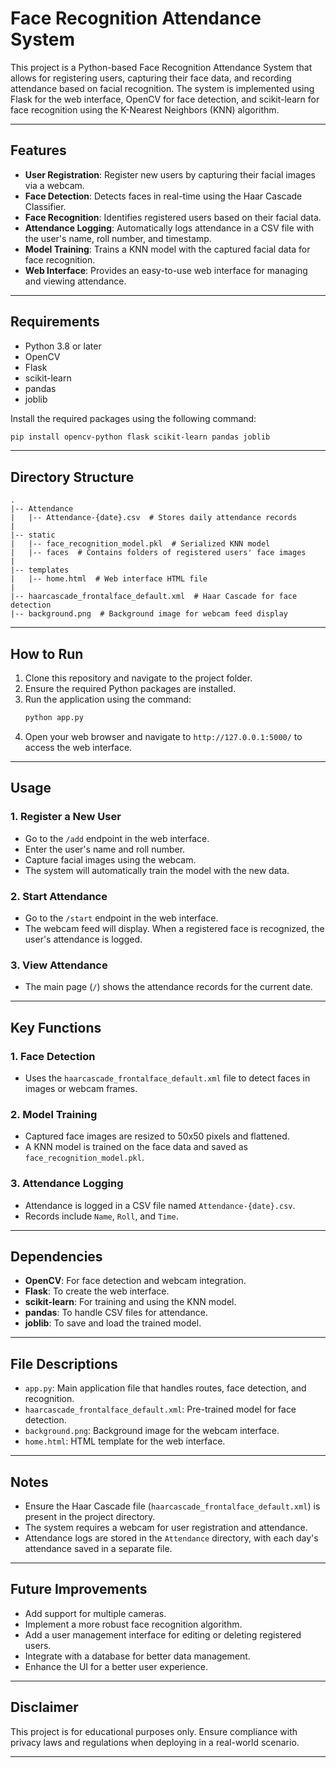 # Face Recognition Attendance System

This project is a Python-based Face Recognition Attendance System that allows for registering users, capturing their face data, and recording attendance based on facial recognition. The system is implemented using Flask for the web interface, OpenCV for face detection, and scikit-learn for face recognition using the K-Nearest Neighbors (KNN) algorithm.

---

## Features
- **User Registration**: Register new users by capturing their facial images via a webcam.
- **Face Detection**: Detects faces in real-time using the Haar Cascade Classifier.
- **Face Recognition**: Identifies registered users based on their facial data.
- **Attendance Logging**: Automatically logs attendance in a CSV file with the user's name, roll number, and timestamp.
- **Model Training**: Trains a KNN model with the captured facial data for face recognition.
- **Web Interface**: Provides an easy-to-use web interface for managing and viewing attendance.

---

## Requirements
- Python 3.8 or later
- OpenCV
- Flask
- scikit-learn
- pandas
- joblib

Install the required packages using the following command:
```bash
pip install opencv-python flask scikit-learn pandas joblib
```

---

## Directory Structure
```
.
|-- Attendance
|   |-- Attendance-{date}.csv  # Stores daily attendance records
|
|-- static
|   |-- face_recognition_model.pkl  # Serialized KNN model
|   |-- faces  # Contains folders of registered users' face images
|
|-- templates
|   |-- home.html  # Web interface HTML file
|
|-- haarcascade_frontalface_default.xml  # Haar Cascade for face detection
|-- background.png  # Background image for webcam feed display
```

---

## How to Run
1. Clone this repository and navigate to the project folder.
2. Ensure the required Python packages are installed.
3. Run the application using the command:
   ```bash
   python app.py
   ```
4. Open your web browser and navigate to `http://127.0.0.1:5000/` to access the web interface.

---

## Usage
### 1. Register a New User
- Go to the `/add` endpoint in the web interface.
- Enter the user's name and roll number.
- Capture facial images using the webcam.
- The system will automatically train the model with the new data.

### 2. Start Attendance
- Go to the `/start` endpoint in the web interface.
- The webcam feed will display. When a registered face is recognized, the user's attendance is logged.

### 3. View Attendance
- The main page (`/`) shows the attendance records for the current date.

---

## Key Functions
### 1. **Face Detection**
- Uses the `haarcascade_frontalface_default.xml` file to detect faces in images or webcam frames.

### 2. **Model Training**
- Captured face images are resized to 50x50 pixels and flattened.
- A KNN model is trained on the face data and saved as `face_recognition_model.pkl`.

### 3. **Attendance Logging**
- Attendance is logged in a CSV file named `Attendance-{date}.csv`.
- Records include `Name`, `Roll`, and `Time`.

---

## Dependencies
- **OpenCV**: For face detection and webcam integration.
- **Flask**: To create the web interface.
- **scikit-learn**: For training and using the KNN model.
- **pandas**: To handle CSV files for attendance.
- **joblib**: To save and load the trained model.

---

## File Descriptions
- `app.py`: Main application file that handles routes, face detection, and recognition.
- `haarcascade_frontalface_default.xml`: Pre-trained model for face detection.
- `background.png`: Background image for the webcam interface.
- `home.html`: HTML template for the web interface.

---

## Notes
- Ensure the Haar Cascade file (`haarcascade_frontalface_default.xml`) is present in the project directory.
- The system requires a webcam for user registration and attendance.
- Attendance logs are stored in the `Attendance` directory, with each day's attendance saved in a separate file.

---

## Future Improvements
- Add support for multiple cameras.
- Implement a more robust face recognition algorithm.
- Add a user management interface for editing or deleting registered users.
- Integrate with a database for better data management.
- Enhance the UI for a better user experience.

---

## Disclaimer
This project is for educational purposes only. Ensure compliance with privacy laws and regulations when deploying in a real-world scenario.

---

